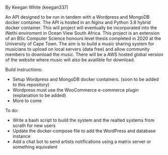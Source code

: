 By Keegan White (keegan337)

An API designed to be run in tandem with a Wordpress and MongoDB docker container. The API is hosted in an Nginx and Python 3.8 hybrid docker container. This will project will eventually be incorporated into the iNethi enviroment in Ocean View South Africa. This project is an extension of an BSc Computer Science honours level thesis completed in 2020 at the University of Cape Town. The aim is to build a music sharing system for musicians to upload on local servers (data free) and allow community members to download the music. There will be a AWS hosted global version of the website where music will also be availible for download.

Build instructions:
- Setup Wordpress and MongoDB docker containers. (soon to be added to this repository)
- Wordpress must use the WooCommerce e-commerce plugin (explanation to be added)
- More to come

To do:
- Write a bash script to build the system and the realted systems from scrath for new users
- Update the docker-compose file to add the WordPress and database instance
- Add a chat bot to send artists notifications using a matrix server or something equivalent
